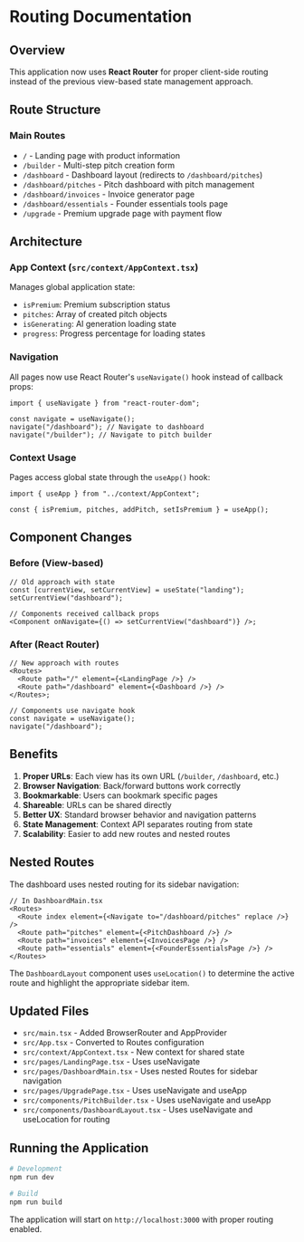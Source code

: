 # Routing Documentation

## Overview

This application now uses **React Router** for proper client-side routing instead of the previous view-based state management approach.

## Route Structure

### Main Routes

- `/` - Landing page with product information
- `/builder` - Multi-step pitch creation form
- `/dashboard` - Dashboard layout (redirects to `/dashboard/pitches`)
- `/dashboard/pitches` - Pitch dashboard with pitch management
- `/dashboard/invoices` - Invoice generator page
- `/dashboard/essentials` - Founder essentials tools page
- `/upgrade` - Premium upgrade page with payment flow

## Architecture

### App Context (`src/context/AppContext.tsx`)

Manages global application state:

- `isPremium`: Premium subscription status
- `pitches`: Array of created pitch objects
- `isGenerating`: AI generation loading state
- `progress`: Progress percentage for loading states

### Navigation

All pages now use React Router's `useNavigate()` hook instead of callback props:

```tsx
import { useNavigate } from "react-router-dom";

const navigate = useNavigate();
navigate("/dashboard"); // Navigate to dashboard
navigate("/builder"); // Navigate to pitch builder
```

### Context Usage

Pages access global state through the `useApp()` hook:

```tsx
import { useApp } from "../context/AppContext";

const { isPremium, pitches, addPitch, setIsPremium } = useApp();
```

## Component Changes

### Before (View-based)

```tsx
// Old approach with state
const [currentView, setCurrentView] = useState("landing");
setCurrentView("dashboard");

// Components received callback props
<Component onNavigate={() => setCurrentView("dashboard")} />;
```

### After (React Router)

```tsx
// New approach with routes
<Routes>
  <Route path="/" element={<LandingPage />} />
  <Route path="/dashboard" element={<Dashboard />} />
</Routes>;

// Components use navigate hook
const navigate = useNavigate();
navigate("/dashboard");
```

## Benefits

1. **Proper URLs**: Each view has its own URL (`/builder`, `/dashboard`, etc.)
2. **Browser Navigation**: Back/forward buttons work correctly
3. **Bookmarkable**: Users can bookmark specific pages
4. **Shareable**: URLs can be shared directly
5. **Better UX**: Standard browser behavior and navigation patterns
6. **State Management**: Context API separates routing from state
7. **Scalability**: Easier to add new routes and nested routes

## Nested Routes

The dashboard uses nested routing for its sidebar navigation:

```tsx
// In DashboardMain.tsx
<Routes>
  <Route index element={<Navigate to="/dashboard/pitches" replace />} />
  <Route path="pitches" element={<PitchDashboard />} />
  <Route path="invoices" element={<InvoicesPage />} />
  <Route path="essentials" element={<FounderEssentialsPage />} />
</Routes>
```

The `DashboardLayout` component uses `useLocation()` to determine the active route and highlight the appropriate sidebar item.

## Updated Files

- `src/main.tsx` - Added BrowserRouter and AppProvider
- `src/App.tsx` - Converted to Routes configuration
- `src/context/AppContext.tsx` - New context for shared state
- `src/pages/LandingPage.tsx` - Uses useNavigate
- `src/pages/DashboardMain.tsx` - Uses nested Routes for sidebar navigation
- `src/pages/UpgradePage.tsx` - Uses useNavigate and useApp
- `src/components/PitchBuilder.tsx` - Uses useNavigate and useApp
- `src/components/DashboardLayout.tsx` - Uses useNavigate and useLocation for routing

## Running the Application

```bash
# Development
npm run dev

# Build
npm run build
```

The application will start on `http://localhost:3000` with proper routing enabled.
